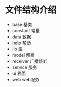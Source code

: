 # 文件结构介绍

* base 基类
* constant 常量
* data 数据
* help 帮助
* lib 库
* model 解析
* receiver 广播侦听
* service 服务
* ui 界面
* web web服务